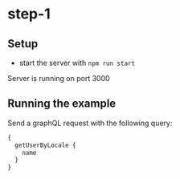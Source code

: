 # step-1

## Setup

- start the server with `npm run start`

Server is running on port 3000

## Running the example

Send a graphQL request with the following query:

```js
{ 
  getUserByLocale {
    name
  }
}
```
